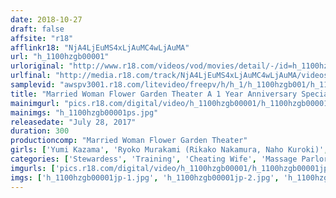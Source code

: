 ```yaml
---
date: 2018-10-27
draft: false
affsite: "r18"
afflinkr18: "NjA4LjEuMS4xLjAuMC4wLjAuMA"
url: "h_1100hzgb00001"
urloriginal: "http://www.r18.com/videos/vod/movies/detail/-/id=h_1100hzgb00001"
urlfinal: "http://media.r18.com/track/NjA4LjEuMS4xLjAuMC4wLjAuMA/videos/vod/movies/detail/-/id=h_1100hzgb00001"
samplevid: "awspv3001.r18.com/litevideo/freepv/h/h_1/h_1100hzgb001/h_1100hzgb001_dmb_w.mp4"
title: "Married Woman Flower Garden Theater A 1 Year Anniversary Special Collectors Edition"
mainimgurl: "pics.r18.com/digital/video/h_1100hzgb00001/h_1100hzgb00001ps.jpg"
mainimgs: "h_1100hzgb00001ps.jpg"
releasedate: "July 28, 2017"
duration: 300
productioncomp: "Married Woman Flower Garden Theater"
girls: ['Yumi Kazama', 'Ryoko Murakami (Rikako Nakamura, Naho Kuroki)', 'Yu Kawakami (Shizuku Morino)', 'Yui Hatano', 'Hibiki Otsuki', 'Ruri Saijo', 'Ayumi Shinoda']
categories: ['Stewardess', 'Training', 'Cheating Wife', 'Massage Parlor', 'Compilation', 'Over 4 Hours', 'Hi-Def']
imgurls: ['pics.r18.com/digital/video/h_1100hzgb00001/h_1100hzgb00001jp-1.jpg', 'pics.r18.com/digital/video/h_1100hzgb00001/h_1100hzgb00001jp-2.jpg', 'pics.r18.com/digital/video/h_1100hzgb00001/h_1100hzgb00001jp-3.jpg', 'pics.r18.com/digital/video/h_1100hzgb00001/h_1100hzgb00001jp-4.jpg', 'pics.r18.com/digital/video/h_1100hzgb00001/h_1100hzgb00001jp-5.jpg', 'pics.r18.com/digital/video/h_1100hzgb00001/h_1100hzgb00001jp-6.jpg', 'pics.r18.com/digital/video/h_1100hzgb00001/h_1100hzgb00001jp-7.jpg', 'pics.r18.com/digital/video/h_1100hzgb00001/h_1100hzgb00001jp-8.jpg', 'pics.r18.com/digital/video/h_1100hzgb00001/h_1100hzgb00001jp-9.jpg', 'pics.r18.com/digital/video/h_1100hzgb00001/h_1100hzgb00001jp-10.jpg', 'pics.r18.com/digital/video/h_1100hzgb00001/h_1100hzgb00001jp-11.jpg', 'pics.r18.com/digital/video/h_1100hzgb00001/h_1100hzgb00001jp-12.jpg', 'pics.r18.com/digital/video/h_1100hzgb00001/h_1100hzgb00001jp-13.jpg', 'pics.r18.com/digital/video/h_1100hzgb00001/h_1100hzgb00001jp-14.jpg', 'pics.r18.com/digital/video/h_1100hzgb00001/h_1100hzgb00001jp-15.jpg', 'pics.r18.com/digital/video/h_1100hzgb00001/h_1100hzgb00001jp-16.jpg', 'pics.r18.com/digital/video/h_1100hzgb00001/h_1100hzgb00001jp-17.jpg', 'pics.r18.com/digital/video/h_1100hzgb00001/h_1100hzgb00001jp-18.jpg', 'pics.r18.com/digital/video/h_1100hzgb00001/h_1100hzgb00001jp-19.jpg', 'pics.r18.com/digital/video/h_1100hzgb00001/h_1100hzgb00001jp-20.jpg']
imgs: ['h_1100hzgb00001jp-1.jpg', 'h_1100hzgb00001jp-2.jpg', 'h_1100hzgb00001jp-3.jpg', 'h_1100hzgb00001jp-4.jpg', 'h_1100hzgb00001jp-5.jpg', 'h_1100hzgb00001jp-6.jpg', 'h_1100hzgb00001jp-7.jpg', 'h_1100hzgb00001jp-8.jpg', 'h_1100hzgb00001jp-9.jpg', 'h_1100hzgb00001jp-10.jpg', 'h_1100hzgb00001jp-11.jpg', 'h_1100hzgb00001jp-12.jpg', 'h_1100hzgb00001jp-13.jpg', 'h_1100hzgb00001jp-14.jpg', 'h_1100hzgb00001jp-15.jpg', 'h_1100hzgb00001jp-16.jpg', 'h_1100hzgb00001jp-17.jpg', 'h_1100hzgb00001jp-18.jpg', 'h_1100hzgb00001jp-19.jpg', 'h_1100hzgb00001jp-20.jpg']
---
```

